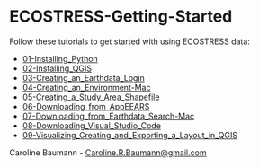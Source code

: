 # ECOSTRESS-Getting-Started

Follow these tutorials to get started with using ECOSTRESS data:
- [01-Installing_Python](01-Installing_Python.md)
- [02-Installing_QGIS](02-Installing_QGIS.md)
- [03-Creating_an_Earthdata_Login](03-Creating_an_Earthdata_Login.md)
- [04-Creating_an_Environment-Mac](04-Creating_an_Environment-Mac.md)
- [05-Creating_a_Study_Area_Shapefile](05-Creating_a_Study_Area_Shapefile.md)
- [06-Downloading_from_AppEEARS](06-Downloading_from_AppEEARS.md)
- [07-Downloading_from_Earthdata_Search-Mac](07-Downloading_from_Earthdata_Search-Mac.md)
- [08-Downloading_Visual_Studio_Code](08-Downloading_Visual_Studio_Code.md)
- [09-Visualizing_Creating_and_Exporting_a_Layout_in_QGIS](09-Visualizing_Creating_and_Exporting_a_Layout_in_QGIS.md)

Caroline Baumann - Caroline.R.Baumann@gmail.com
